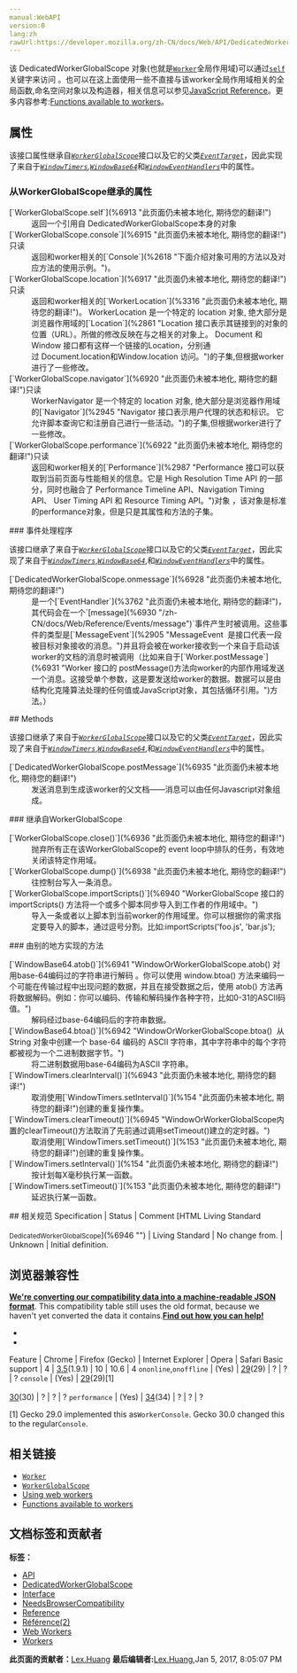 ```yaml
---
manual:WebAPI
version:0
lang:zh
rawUrl:https://developer.mozilla.org/zh-CN/docs/Web/API/DedicatedWorkerGlobalScope
---
```






该 DedicatedWorkerGlobalScope 对象(也就是[`Worker`](%3314 "Web Workers API 的 Worker 接口代表一个可以轻松创建的后台任务，并可以将消息发送回其创建者。创建一个工作程序只要简单的调用Worker() 构造函数，并指定一个要在工作线程中运行的脚本。")全局作用域)可以通过[`self`](%6908 "返回一个指向当前 window 对象的引用。")关键字来访问 。也可以在这上面使用一些不直接与该worker全局作用域相关的全局函数,命名空间对象以及构造器，相关信息可以参见[JavaScript Reference](%6909 "")。更多内容参考:[Functions available to workers](%6910 "")。


## 属性<a name="属性"></a>


该接口属性继承自<em>[`WorkerGlobalScope`](%3315 "The WorkerGlobalScope interface of the Web Workers API is an interface representing the scope of any worker. Workers have no browsing context; this scope contains the information usually conveyed by Window objects — in this case event handlers, the console or the associated WorkerNavigator object. Each WorkerGlobalScope has its own event loop.")</em>接口以及它的父类<em>[`EventTarget`](%2696 "EventTarget 是一个由可以接收事件的对象实现的接口，并且可以为它们创建侦听器。")</em>，因此实现了来自于<em>[`WindowTimers`](%6911 "WindowTimers 接口包含了四个用来设定和清除定时器的实用方法。"),[`WindowBase64`](%6912 "WindowBase64 接口定义了两个分别用来进行编码和解码 base64 的工具函数。base64 经常用在 data URI 中。")</em>和<em>[`WindowEventHandlers`](%3312 "WindowEventHandlers mixin describes the event handlers common to several interfaces like Window, or HTMLBodyElement and  HTMLFrameSetElement. Each of these interfaces can implement additional specific event handlers.")</em>中的属性。


### 从WorkerGlobalScope继承的属性<a name="从WorkerGlobalScope继承的属性"></a>
<dl><dt>[`WorkerGlobalScope.self`](%6913 "此页面仍未被本地化, 期待您的翻译!")</dt><dd>返回一个引用自 DedicatedWorkerGlobalScope本身的对象</dd><dt>[`WorkerGlobalScope.console`](%6915 "此页面仍未被本地化, 期待您的翻译!")只读</dt><dd>返回和worker相关的[`Console`](%2618 "下面介绍对象可用的方法以及对应方法的使用示例。")。</dd><dt>[`WorkerGlobalScope.location`](%6917 "此页面仍未被本地化, 期待您的翻译!")只读</dt><dd>返回和worker相关的[`WorkerLocation`](%3316 "此页面仍未被本地化, 期待您的翻译!")。 WorkerLocation 是一个特定的 location 对象, 绝大部分是浏览器作用域的[`Location`](%2861 "Location 接口表示其链接到的对象的位置（URL）。所做的修改反映在与之相关的对象上。 Document 和 Window 接口都有这样一个链接的Location，分别通过 Document.location和Window.location 访问。")的子集,但根据worker进行了一些修改。</dd><dt>[`WorkerGlobalScope.navigator`](%6920 "此页面仍未被本地化, 期待您的翻译!")只读</dt><dd>WorkerNavigator 是一个特定的 location 对象, 绝大部分是浏览器作用域的[`Navigator`](%2945 "Navigator 接口表示用户代理的状态和标识。 它允许脚本查询它和注册自己进行一些活动。")的子集,但根据worker进行了一些修改。</dd><dt>[`WorkerGlobalScope.performance`](%6922 "此页面仍未被本地化, 期待您的翻译!")只读<i></i></dt><dd>返回和worker相关的[`Performance`](%2987 "Performance 接口可以获取到当前页面与性能相关的信息。它是 High Resolution Time API 的一部分，同时也融合了 Performance Timeline API、Navigation Timing API、 User Timing API 和 Resource Timing API。")对象 ，该对象是标准的performance对象，但是只是其属性和方法的子集。</dd></dl>
### 事件处理程序<a name="事件处理程序"></a>


该接口继承了来自于<em>[`WorkerGlobalScope`](%3315 "The WorkerGlobalScope interface of the Web Workers API is an interface representing the scope of any worker. Workers have no browsing context; this scope contains the information usually conveyed by Window objects — in this case event handlers, the console or the associated WorkerNavigator object. Each WorkerGlobalScope has its own event loop.")</em>接口以及它的父类<em>[`EventTarget`](%2696 "EventTarget 是一个由可以接收事件的对象实现的接口，并且可以为它们创建侦听器。")</em>，因此实现了来自于<em>[`WindowTimers`](%6911 "WindowTimers 接口包含了四个用来设定和清除定时器的实用方法。")</em>,<em>[`WindowBase64`](%6912 "WindowBase64 接口定义了两个分别用来进行编码和解码 base64 的工具函数。base64 经常用在 data URI 中。")</em>,和<em>[`WindowEventHandlers`](%3312 "WindowEventHandlers mixin describes the event handlers common to several interfaces like Window, or HTMLBodyElement and  HTMLFrameSetElement. Each of these interfaces can implement additional specific event handlers.")</em>中的属性。

<dl><dt>[`DedicatedWorkerGlobalScope.onmessage`](%6928 "此页面仍未被本地化, 期待您的翻译!")</dt><dd>是一个[`EventHandler`](%3762 "此页面仍未被本地化, 期待您的翻译!")，其代码会在一个`[message](%6930 "/zh-CN/docs/Web/Reference/Events/message")`事件产生时被调用。这些事件的类型是[`MessageEvent`](%2905 "MessageEvent  是接口代表一段被目标对象接收的消息。")并且将会被在worker接收到一个来自于启动该worker的文档的消息时被调用（比如来自于[`Worker.postMessage`](%6931 "Worker 接口的 postMessage()方法向worker的内部作用域发送一个消息。这接受单个参数，这是要发送给worker的数据。数据可以是由结构化克隆算法处理的任何值或JavaScript对象，其包括循环引用。")方法。）</dd></dl>
## Methods<a name="Methods"></a>


该接口继承了来自于<em>[`WorkerGlobalScope`](%3315 "The WorkerGlobalScope interface of the Web Workers API is an interface representing the scope of any worker. Workers have no browsing context; this scope contains the information usually conveyed by Window objects — in this case event handlers, the console or the associated WorkerNavigator object. Each WorkerGlobalScope has its own event loop.")</em>接口以及它的父类<em>[`EventTarget`](%2696 "EventTarget 是一个由可以接收事件的对象实现的接口，并且可以为它们创建侦听器。")</em>，因此实现了来自于<em>[`WindowTimers`](%6911 "WindowTimers 接口包含了四个用来设定和清除定时器的实用方法。")</em>,<em>[`WindowBase64`](%6912 "WindowBase64 接口定义了两个分别用来进行编码和解码 base64 的工具函数。base64 经常用在 data URI 中。")</em>,和<em>[`WindowEventHandlers`](%3312 "WindowEventHandlers mixin describes the event handlers common to several interfaces like Window, or HTMLBodyElement and  HTMLFrameSetElement. Each of these interfaces can implement additional specific event handlers.")</em>中的属性。

<dl><dt>[`DedicatedWorkerGlobalScope.postMessage`](%6935 "此页面仍未被本地化, 期待您的翻译!")</dt><dd>发送消息到生成该worker的父文档——消息可以由任何Javascript对象组成。</dd></dl>
### 继承自WorkerGlobalScope<a name="继承自WorkerGlobalScope"></a>
<dl><dt>[`WorkerGlobalScope.close()`](%6936 "此页面仍未被本地化, 期待您的翻译!")</dt><dd>抛弃所有正在该WorkerGlobalScope的 event loop中排队的任务，有效地关闭该特定作用域。</dd><dt>[`WorkerGlobalScope.dump()`](%6938 "此页面仍未被本地化, 期待您的翻译!")<i></i></dt><dd>往控制台写入一条消息。</dd><dt>[`WorkerGlobalScope.importScripts()`](%6940 "WorkerGlobalScope 接口的importScripts() 方法将一个或多个脚本同步导入到工作者的作用域中。")</dt><dd>导入一条或者以上脚本到当前worker的作用域里。你可以根据你的需求指定要导入的脚本，通过逗号分割。比如:importScripts(&#39;foo.js&#39;, &#39;bar.js&#39;);</dd></dl>
### 由别的地方实现的方法<a name="由别的地方实现的方法"></a>
<dl><dt>[`WindowBase64.atob()`](%6941 "WindowOrWorkerGlobalScope.atob() 对用base-64编码过的字符串进行解码 。你可以使用 window.btoa() 方法来编码一个可能在传输过程中出现问题的数据，并且在接受数据之后，使用 atob() 方法再将数据解码。例如：你可以编码、传输和解码操作各种字符，比如0-31的ASCII码值。")</dt><dd>解码经过base-64编码后的字符串数据。</dd><dt>[`WindowBase64.btoa()`](%6942 "WindowOrWorkerGlobalScope.btoa()  从 String 对象中创建一个 base-64 编码的 ASCII 字符串，其中字符串中的每个字符都被视为一个二进制数据字节。")</dt><dd>将二进制数据用base-64编码为ASCII 字符串。</dd><dt>[`WindowTimers.clearInterval()`](%6943 "此页面仍未被本地化, 期待您的翻译!")</dt><dd>取消使用[`WindowTimers.setInterval()`](%154 "此页面仍未被本地化, 期待您的翻译!")创建的重复操作集。</dd><dt>[`WindowTimers.clearTimeout()`](%6945 "WindowOrWorkerGlobalScope内置的clearTimeout()方法取消了先前通过调用setTimeout()建立的定时器。")</dt><dd>取消使用[`WindowTimers.setTimeout()`](%153 "此页面仍未被本地化, 期待您的翻译!")创建的重复操作集。</dd><dt>[`WindowTimers.setInterval()`](%154 "此页面仍未被本地化, 期待您的翻译!")</dt><dd>按计划每X毫秒执行某一函数。</dd><dt>[`WindowTimers.setTimeout()`](%153 "此页面仍未被本地化, 期待您的翻译!")</dt><dd>延迟执行某一函数。</dd></dl>
## 相关规范<a name="相关规范"></a>
Specification | Status | Comment 
[HTML Living Standard<br></br><small>DedicatedWorkerGlobalScope</small>](%6946 "") | Living Standard | No change from. 
 | Unknown | Initial definition. 


## 浏览器兼容性<a name="浏览器兼容性"></a>


**[We&#39;re converting our compatibility data into a machine-readable JSON format](%3344 "")**. This compatibility table still uses the old format, because we haven&#39;t yet converted the data it contains.**[Find out how you can help!](%3392 "")**


* 
* 
Feature | Chrome | Firefox (Gecko) | Internet Explorer | Opera | Safari 
Basic support | 4 | [3.5](%3393 "Released on 2009-06-30.")(1.9.1) | 10 | 10.6 | 4 
`ononline`,`onoffline` | (Yes) | [29](%6948 "Released on 2014-04-29.")(29) | ? | ? | ? 
`console`<i></i> | (Yes) | [29](%6948 "Released on 2014-04-29.")(29)[1]<br></br>[30](%3680 "Released on 2014-06-10.")(30) | ? | ? | ? 
`performance` | (Yes) | [34](%5158 "Released on 2014-12-01.")(34) | ? | ? | ? 





[1] Gecko 29.0 implemented this as`WorkerConsole`. Gecko 30.0 changed this to the regular`Console`.


## 相关链接<a name="相关链接"></a>

* [`Worker`](%3314 "Web Workers API 的 Worker 接口代表一个可以轻松创建的后台任务，并可以将消息发送回其创建者。创建一个工作程序只要简单的调用Worker() 构造函数，并指定一个要在工作线程中运行的脚本。")
* [`WorkerGlobalScope`](%3315 "The WorkerGlobalScope interface of the Web Workers API is an interface representing the scope of any worker. Workers have no browsing context; this scope contains the information usually conveyed by Window objects — in this case event handlers, the console or the associated WorkerNavigator object. Each WorkerGlobalScope has its own event loop.")
* [Using web workers](%4706 "")
* [Functions available to workers](%6910 "")



## 文档标签和贡献者
**标签：**
* [API](%50 "")
* [DedicatedWorkerGlobalScope](%6949 "")
* [Interface](%3380 "")
* [NeedsBrowserCompatibility](%4964 "")
* [Reference](%3381 "")
* [Référence(2)](%3892 "")
* [Web Workers](%3395 "")
* [Workers](%4862 "")

**此页面的贡献者：**[Lex.Huang](%6952 "")
**最后编辑者:**[Lex.Huang](%6952 ""),<time>Jan 5, 2017, 8:05:07 PM</time>


